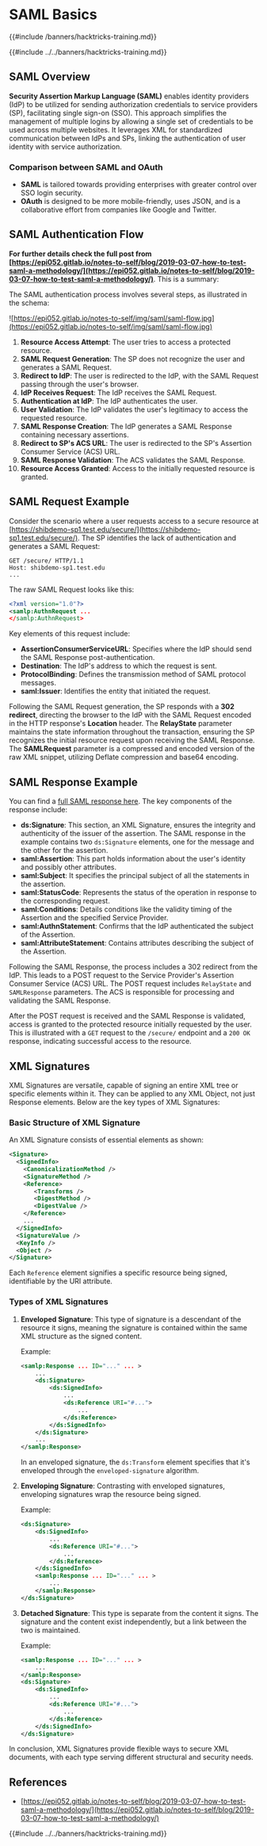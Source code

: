 # SAML Basics
{{#include /banners/hacktricks-training.md}}


{{#include ../../banners/hacktricks-training.md}}

## SAML Overview

**Security Assertion Markup Language (SAML)** enables identity providers (IdP) to be utilized for sending authorization credentials to service providers (SP), facilitating single sign-on (SSO). This approach simplifies the management of multiple logins by allowing a single set of credentials to be used across multiple websites. It leverages XML for standardized communication between IdPs and SPs, linking the authentication of user identity with service authorization.

### Comparison between SAML and OAuth

- **SAML** is tailored towards providing enterprises with greater control over SSO login security.
- **OAuth** is designed to be more mobile-friendly, uses JSON, and is a collaborative effort from companies like Google and Twitter.

## SAML Authentication Flow

**For further details check the full post from [https://epi052.gitlab.io/notes-to-self/blog/2019-03-07-how-to-test-saml-a-methodology/](https://epi052.gitlab.io/notes-to-self/blog/2019-03-07-how-to-test-saml-a-methodology/)**. This is a summary:

The SAML authentication process involves several steps, as illustrated in the schema:

![https://epi052.gitlab.io/notes-to-self/img/saml/saml-flow.jpg](https://epi052.gitlab.io/notes-to-self/img/saml/saml-flow.jpg)

1. **Resource Access Attempt**: The user tries to access a protected resource.
2. **SAML Request Generation**: The SP does not recognize the user and generates a SAML Request.
3. **Redirect to IdP**: The user is redirected to the IdP, with the SAML Request passing through the user's browser.
4. **IdP Receives Request**: The IdP receives the SAML Request.
5. **Authentication at IdP**: The IdP authenticates the user.
6. **User Validation**: The IdP validates the user's legitimacy to access the requested resource.
7. **SAML Response Creation**: The IdP generates a SAML Response containing necessary assertions.
8. **Redirect to SP's ACS URL**: The user is redirected to the SP's Assertion Consumer Service (ACS) URL.
9. **SAML Response Validation**: The ACS validates the SAML Response.
10. **Resource Access Granted**: Access to the initially requested resource is granted.

## SAML Request Example

Consider the scenario where a user requests access to a secure resource at [https://shibdemo-sp1.test.edu/secure/](https://shibdemo-sp1.test.edu/secure/). The SP identifies the lack of authentication and generates a SAML Request:

```
GET /secure/ HTTP/1.1
Host: shibdemo-sp1.test.edu
...
```

The raw SAML Request looks like this:

```xml
<?xml version="1.0"?>
<samlp:AuthnRequest ...
</samlp:AuthnRequest>
```

Key elements of this request include:

- **AssertionConsumerServiceURL**: Specifies where the IdP should send the SAML Response post-authentication.
- **Destination**: The IdP's address to which the request is sent.
- **ProtocolBinding**: Defines the transmission method of SAML protocol messages.
- **saml:Issuer**: Identifies the entity that initiated the request.

Following the SAML Request generation, the SP responds with a **302 redirect**, directing the browser to the IdP with the SAML Request encoded in the HTTP response's **Location** header. The **RelayState** parameter maintains the state information throughout the transaction, ensuring the SP recognizes the initial resource request upon receiving the SAML Response. The **SAMLRequest** parameter is a compressed and encoded version of the raw XML snippet, utilizing Deflate compression and base64 encoding.

## SAML Response Example

You can find a [full SAML response here](https://epi052.gitlab.io/notes-to-self/blog/2019-03-07-how-to-test-saml-a-methodology/). The key components of the response include:

- **ds:Signature**: This section, an XML Signature, ensures the integrity and authenticity of the issuer of the assertion. The SAML response in the example contains two `ds:Signature` elements, one for the message and the other for the assertion.
- **saml:Assertion**: This part holds information about the user's identity and possibly other attributes.
- **saml:Subject**: It specifies the principal subject of all the statements in the assertion.
- **saml:StatusCode**: Represents the status of the operation in response to the corresponding request.
- **saml:Conditions**: Details conditions like the validity timing of the Assertion and the specified Service Provider.
- **saml:AuthnStatement**: Confirms that the IdP authenticated the subject of the Assertion.
- **saml:AttributeStatement**: Contains attributes describing the subject of the Assertion.

Following the SAML Response, the process includes a 302 redirect from the IdP. This leads to a POST request to the Service Provider's Assertion Consumer Service (ACS) URL. The POST request includes `RelayState` and `SAMLResponse` parameters. The ACS is responsible for processing and validating the SAML Response.

After the POST request is received and the SAML Response is validated, access is granted to the protected resource initially requested by the user. This is illustrated with a `GET` request to the `/secure/` endpoint and a `200 OK` response, indicating successful access to the resource.

## XML Signatures

XML Signatures are versatile, capable of signing an entire XML tree or specific elements within it. They can be applied to any XML Object, not just Response elements. Below are the key types of XML Signatures:

### Basic Structure of XML Signature

An XML Signature consists of essential elements as shown:

```xml
<Signature>
  <SignedInfo>
    <CanonicalizationMethod />
    <SignatureMethod />
    <Reference>
       <Transforms />
       <DigestMethod />
       <DigestValue />
    </Reference>
    ...
  </SignedInfo>
  <SignatureValue />
  <KeyInfo />
  <Object />
</Signature>
```

Each `Reference` element signifies a specific resource being signed, identifiable by the URI attribute.

### Types of XML Signatures

1. **Enveloped Signature**: This type of signature is a descendant of the resource it signs, meaning the signature is contained within the same XML structure as the signed content.

   Example:

   ```xml
   <samlp:Response ... ID="..." ... >
       ...
       <ds:Signature>
           <ds:SignedInfo>
               ...
               <ds:Reference URI="#...">
                   ...
               </ds:Reference>
           </ds:SignedInfo>
       </ds:Signature>
       ...
   </samlp:Response>
   ```

   In an enveloped signature, the `ds:Transform` element specifies that it's enveloped through the `enveloped-signature` algorithm.

2. **Enveloping Signature**: Contrasting with enveloped signatures, enveloping signatures wrap the resource being signed.

   Example:

   ```xml
   <ds:Signature>
       <ds:SignedInfo>
           ...
           <ds:Reference URI="#...">
               ...
           </ds:Reference>
       </ds:SignedInfo>
       <samlp:Response ... ID="..." ... >
           ...
       </samlp:Response>
   </ds:Signature>
   ```

3. **Detached Signature**: This type is separate from the content it signs. The signature and the content exist independently, but a link between the two is maintained.

   Example:

   ```xml
   <samlp:Response ... ID="..." ... >
       ...
   </samlp:Response>
   <ds:Signature>
       <ds:SignedInfo>
           ...
           <ds:Reference URI="#...">
               ...
           </ds:Reference>
       </ds:SignedInfo>
   </ds:Signature>
   ```

In conclusion, XML Signatures provide flexible ways to secure XML documents, with each type serving different structural and security needs.

## References

- [https://epi052.gitlab.io/notes-to-self/blog/2019-03-07-how-to-test-saml-a-methodology/](https://epi052.gitlab.io/notes-to-self/blog/2019-03-07-how-to-test-saml-a-methodology/)

{{#include ../../banners/hacktricks-training.md}}
